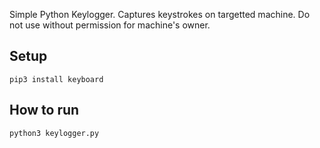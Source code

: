 Simple Python Keylogger. Captures keystrokes on targetted machine. Do not use without permission for machine's owner.

## Setup
`pip3 install keyboard`

## How to run
`python3 keylogger.py`
